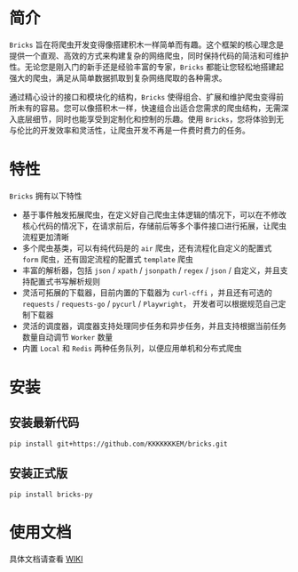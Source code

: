 # 简介

`Bricks` 旨在将爬虫开发变得像搭建积木一样简单而有趣。这个框架的核心理念是提供一个直观、高效的方式来构建复杂的网络爬虫，同时保持代码的简洁和可维护性。无论您是刚入门的新手还是经验丰富的专家，`Bricks` 都能让您轻松地搭建起强大的爬虫，满足从简单数据抓取到复杂网络爬取的各种需求。

通过精心设计的接口和模块化的结构，`Bricks` 使得组合、扩展和维护爬虫变得前所未有的容易。您可以像搭积木一样，快速组合出适合您需求的爬虫结构，无需深入底层细节，同时也能享受到定制化和控制的乐趣。使用 `Bricks`，您将体验到无与伦比的开发效率和灵活性，让爬虫开发不再是一件费时费力的任务。


# 特性

`Bricks` 拥有以下特性

- 基于事件触发拓展爬虫，在定义好自己爬虫主体逻辑的情况下，可以在不修改核心代码的情况下，在请求前后，存储前后等多个事件接口进行拓展，让爬虫流程更加清晰
- 多个爬虫基类，可以有纯代码是的 `air` 爬虫，还有流程化自定义的配置式 `form` 爬虫，还有固定流程的配置式 `template` 爬虫
- 丰富的解析器，包括 `json` / `xpath` / `jsonpath` / `regex` / `json` / 自定义，并且支持配置式书写解析规则
- 灵活可拓展的下载器，目前内置的下载器为 `curl-cffi` ，并且还有可选的 `requests` /  `requests-go` / `pycurl` / `Playwright`， 开发者可以根据规范自己定制下载器
- 灵活的调度器，调度器支持处理同步任务和异步任务，并且支持根据当前任务数量自动调节 `Worker` 数量
- 内置 `Local` 和 `Redis` 两种任务队列，以便应用单机和分布式爬虫


# 安装
## 安装最新代码
```
pip install git+https://github.com/KKKKKKKEM/bricks.git
```

## 安装正式版
```
pip install bricks-py
```

# 使用文档
具体文档请查看 [WIKI](https://github.com/KKKKKKKEM/bricks/wiki)

